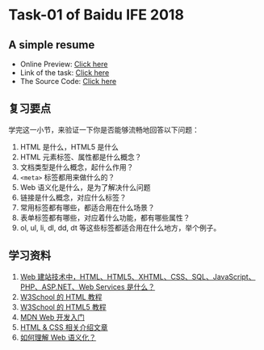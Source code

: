 # Task-01 of Baidu IFE 2018

## A simple resume

- Online Preview: [Click here](https://dingxuewen.com/baidu-ife-practice/ife-2018/task-01/a-simple-resume.html)
- Link of the task: [Click here](http://ife.baidu.com/course/detail/id/36)
- The Source Code: [Click here](https://github.com/leviding/baidu-ife-practice/tree/master/ife-2018/task-01)

## 复习要点

学完这一小节，来验证一下你是否能够流畅地回答以下问题：

1. HTML 是什么，HTML5 是什么
2. HTML 元素标签、属性都是什么概念？
3. 文档类型是什么概念，起什么作用？
4. `<meta>` 标签都用来做什么的？
5. Web 语义化是什么，是为了解决什么问题
6. 链接是什么概念，对应什么标签？
7. 常用标签都有哪些，都适合用在什么场景？
8. 表单标签都有哪些，对应着什么功能，都有哪些属性？
9. ol, ul, li, dl, dd, dt 等这些标签都适合用在什么地方，举个例子。

## 学习资料

1. [Web 建站技术中，HTML、HTML5、XHTML、CSS、SQL、JavaScript、PHP、ASP.NET、Web Services 是什么？](https://www.zhihu.com/question/22689579)
2. [W3School 的 HTML 教程](http://www.w3school.com.cn/html/index.asp)
3. [W3School 的 HTML5 教程](http://www.w3school.com.cn/html5/index.asp)
4. [MDN Web 开发入门](https://developer.mozilla.org/zh-CN/docs/Learn/Getting_started_with_the_web)
5. [HTML & CSS 相关介绍文章](https://www.w3.org/standards/webdesign/htmlcss)
6. [如何理解 Web 语义化？](https://www.zhihu.com/question/20455165)
